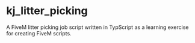 # kj_litter_picking

A FiveM litter picking job script written in TypScript as a learning exercise for creating FiveM scripts.

